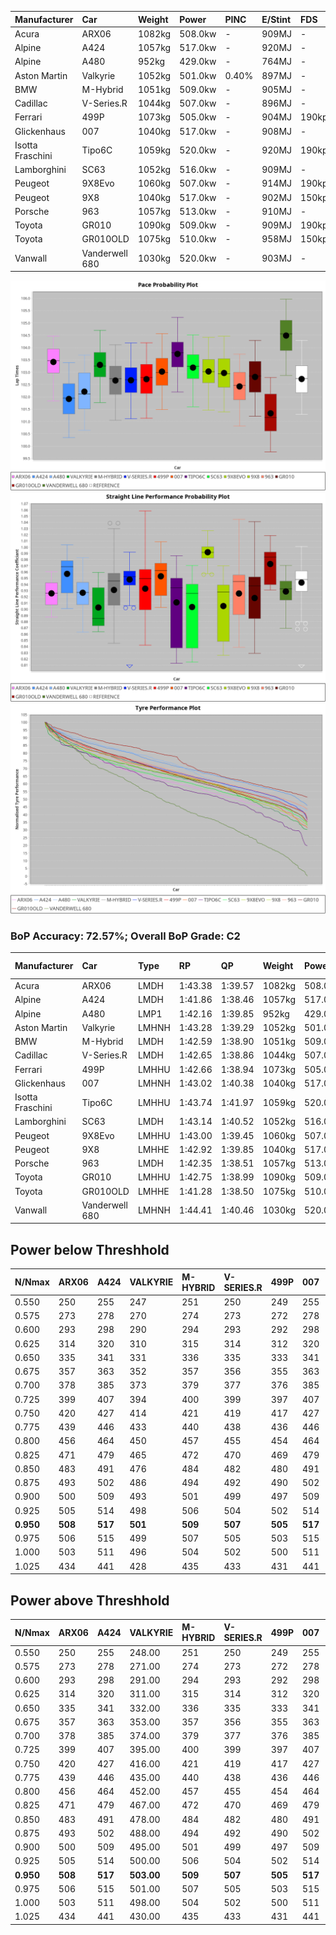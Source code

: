 | Manufacturer     | Car            | Weight | Power   | PINC    | E/Stint | FDS     |
|:-|:-|:-|:-|:-|:-|:-|
| Acura            | ARX06          | 1082kg | 508.0kw |    -    | 909MJ   |    -    |
| Alpine           | A424           | 1057kg | 517.0kw |    -    | 920MJ   |    -    |
| Alpine           | A480           | 952kg  | 429.0kw |    -    | 764MJ   |    -    |
| Aston Martin     | Valkyrie       | 1052kg | 501.0kw | 0.40%   | 897MJ   |    -    |
| BMW              | M-Hybrid       | 1051kg | 509.0kw |    -    | 905MJ   |    -    |
| Cadillac         | V-Series.R     | 1044kg | 507.0kw |    -    | 896MJ   |    -    |
| Ferrari          | 499P           | 1073kg | 505.0kw |    -    | 904MJ   | 190kph  |
| Glickenhaus      | 007            | 1040kg | 517.0kw |    -    | 908MJ   |    -    |
| Isotta Fraschini | Tipo6C         | 1059kg | 520.0kw |    -    | 920MJ   | 190kph  |
| Lamborghini      | SC63           | 1052kg | 516.0kw |    -    | 909MJ   |    -    |
| Peugeot          | 9X8Evo         | 1060kg | 507.0kw |    -    | 914MJ   | 190kph  |
| Peugeot          | 9X8            | 1040kg | 517.0kw |    -    | 902MJ   | 150kph  |
| Porsche          | 963            | 1057kg | 513.0kw |    -    | 910MJ   |    -    |
| Toyota           | GR010          | 1090kg | 509.0kw |    -    | 909MJ   | 190kph  |
| Toyota           | GR010OLD       | 1075kg | 510.0kw |    -    | 958MJ   | 150kph  |
| Vanwall          | Vanderwell 680 | 1030kg | 520.0kw |    -    | 903MJ   |    -    |

![PACECHART](./IMG/ACOMETHOD.png)
![STRAIGHTLINEPERFORMANCECHART](./IMG/ACOMETHOD_sp.png)
![TYREPERFORMANCECHART](./IMG/ACOMETHOD_tw.png)

### BoP Accuracy: 72.57%; Overall BoP Grade: C2
| Manufacturer     | Car            | Type  | RP      | QP      | Weight | Power¹  | Threshhold | PINC    | Power²   | E/Stint | AVG Vmax  | FDS     | RDLC | L/Stint | BOP-Grade | Model Accuracy | Model Points | Match%  | SimDiff |
|:-|:-|:-|:-|:-|:-|:-|:-|:-|:-|:-|:-|:-|:-|:-|:-|:-|:-|:-|:-|
| Acura            | ARX06          | LMDH  | 1:43.38 | 1:39.57 | 1082kg | 508.0kw | 210.0kph   |    -    | 508.00kw |  909MJ  | 303.97kph |    -    | 0.99 | 33      | +C2       | 100.00%        | 996          | 71.46%  | #       |
| Alpine           | A424           | LMDH  | 1:41.86 | 1:38.46 | 1057kg | 517.0kw | 210.0kph   |    -    | 517.00kw |  920MJ  | 312.84kph |    -    | 1.01 | 33      | -E2       | 97.47%         | 1810         | 52.20%  | +0.90   |
| Alpine           | A480           | LMP1  | 1:42.16 | 1:39.85 |  952kg | 429.0kw | 210.0kph   |    -    | 429.00kw |  764MJ  | 303.72kph |    -    | 0.98 | 31      | -C2       | 92.36%         | 1643         | 70.17%  | #       |
| Aston Martin     | Valkyrie       | LMHNH | 1:43.28 | 1:39.29 | 1052kg | 501.0kw | 210.0kph   | 0.40%   | 503.00kw |  897MJ  | 301.15kph |    -    | 1.02 | 33      | +D1       | 100.00%        | 466          | 65.98%  | +0.99   |
| BMW              | M-Hybrid       | LMDH  | 1:42.59 | 1:38.90 | 1051kg | 509.0kw | 210.0kph   |    -    | 509.00kw |  905MJ  | 307.36kph |    -    | 1.02 | 33      | -B1       | 100.00%        | 3339         | 89.16%  | +0.54   |
| Cadillac         | V-Series.R     | LMDH  | 1:42.65 | 1:38.86 | 1044kg | 507.0kw | 210.0kph   |    -    | 507.00kw |  896MJ  | 308.28kph |    -    | 1.03 | 33      | -A2       | 99.00%         | 6039         | 93.09%  | +0.95   |
| Ferrari          | 499P           | LMHHU | 1:42.66 | 1:38.94 | 1073kg | 505.0kw | 210.0kph   |    -    | 505.00kw |  904MJ  | 305.53kph | 190kph  | 1.03 | 33      | -A2       | 99.56%         | 7418         | 93.51%  | +0.68   |
| Glickenhaus      | 007            | LMHNH | 1:43.02 | 1:40.38 | 1040kg | 517.0kw | 210.0kph   |    -    | 517.00kw |  908MJ  | 311.68kph |    -    | 0.96 | 33      | +B1       | 93.90%         | 2170         | 89.93%  | #       |
| Isotta Fraschini | Tipo6C         | LMHHU | 1:43.74 | 1:41.97 | 1059kg | 520.0kw | 210.0kph   |    -    | 520.00kw |  920MJ  | 304.03kph | 190kph  | 1.06 | 33      | +Ω1       | 97.73%         | 129          | 30.89%  | -0.75   |
| Lamborghini      | SC63           | LMDH  | 1:43.14 | 1:40.52 | 1052kg | 516.0kw | 210.0kph   |    -    | 516.00kw |  909MJ  | 302.73kph |    -    | 1.05 | 33      | +B1       | 100.00%        | 784          | 86.86%  | -0.65   |
| Peugeot          | 9X8Evo         | LMHHU | 1:43.00 | 1:39.45 | 1060kg | 507.0kw | 210.0kph   |    -    | 507.00kw |  914MJ  | 316.59kph | 190kph  | 1.00 | 33      | +A2       | 100.00%        | 1889         | 93.79%  | +0.95   |
| Peugeot          | 9X8            | LMHHE | 1:42.92 | 1:39.85 | 1040kg | 517.0kw | 210.0kph   |    -    | 517.00kw |  902MJ  | 303.73kph | 150kph  | 1.05 | 33      | ~A1       | 99.16%         | 4816         | 100.00% | -0.34   |
| Porsche          | 963            | LMDH  | 1:42.35 | 1:38.51 | 1057kg | 513.0kw | 210.0kph   |    -    | 513.00kw |  910MJ  | 305.83kph |    -    | 1.02 | 33      | -C2       | 100.00%        | 14574        | 73.25%  | +0.61   |
| Toyota           | GR010          | LMHHU | 1:42.75 | 1:38.99 | 1090kg | 509.0kw | 210.0kph   |    -    | 509.00kw |  909MJ  | 302.52kph | 190kph  | 1.02 | 33      | ~A1       | 97.78%         | 5323         | 99.15%  | +0.84   |
| Toyota           | GR010OLD       | LMHHE | 1:41.28 | 1:38.50 | 1075kg | 510.0kw | 210.0kph   |    -    | 510.00kw |  958MJ  | 312.24kph | 150kph  | 1.02 | 33      | -Ω1       | 94.52%         | 690          | 21.54%  | #       |
| Vanwall          | Vanderwell 680 | LMHNH | 1:44.41 | 1:40.46 | 1030kg | 520.0kw | 210.0kph   |    -    | 520.00kw |  903MJ  | 308.45kph |    -    | 1.01 | 33      | +Ω1       | 95.37%         | 639          | 30.08%  | #       |

## Power below Threshhold
| N/Nmax    | ARX06   | A424    | VALKYRIE | M-HYBRID | V-SERIES.R | 499P    | 007     | TIPO6C  | SC63    | 9X8EVO  | 9X8     | 963     | GR010   | GR010OLD | VANDERWELL 680 | ​     | RPM      | A480    |
|:-|:-|:-|:-|:-|:-|:-|:-|:-|:-|:-|:-|:-|:-|:-|:-|:-|:-|:-|
|  0.550    |  250    |  255    |  247     |  251     |  250       |  249    |  255    |  256    |  254    |  250    |  255    |  253    |  251    |  251     |  256           |  ​    |   --     |   -     |
|  0.575    |  273    |  278    |  270     |  274     |  273       |  272    |  278    |  279    |  277    |  273    |  278    |  276    |  274    |  274     |  279           |  ​    |   --     |   -     |
|  0.600    |  293    |  298    |  290     |  294     |  293       |  292    |  298    |  300    |  298    |  293    |  298    |  296    |  294    |  295     |  300           |  ​    |   --     |   -     |
|  0.625    |  314    |  320    |  310     |  315     |  314       |  312    |  320    |  322    |  319    |  314    |  320    |  317    |  315    |  316     |  322           |  ​    |   --     |   -     |
|  0.650    |  335    |  341    |  331     |  336     |  335       |  333    |  341    |  343    |  340    |  335    |  341    |  338    |  336    |  337     |  343           |  ​    |   --     |   -     |
|  0.675    |  357    |  363    |  352     |  357     |  356       |  355    |  363    |  365    |  362    |  356    |  363    |  360    |  357    |  358     |  365           |  ​    |   --     |   -     |
|  0.700    |  378    |  385    |  373     |  379     |  377       |  376    |  385    |  387    |  384    |  377    |  385    |  382    |  379    |  380     |  387           |  ​    |   --     |   -     |
|  0.725    |  399    |  407    |  394     |  400     |  399       |  397    |  407    |  409    |  406    |  399    |  407    |  403    |  400    |  401     |  409           |  ​    |   --     |   -     |
|  0.750    |  420    |  427    |  414     |  421     |  419       |  417    |  427    |  430    |  427    |  419    |  427    |  424    |  421    |  422     |  430           |  ​    |   --     |   -     |
|  0.775    |  439    |  446    |  433     |  440     |  438       |  436    |  446    |  449    |  446    |  438    |  446    |  443    |  440    |  441     |  449           |  ​    |  5000    |  252    |
|  0.800    |  456    |  464    |  450     |  457     |  455       |  454    |  464    |  467    |  463    |  455    |  464    |  461    |  457    |  458     |  467           |  ​    |  5500    |  297    |
|  0.825    |  471    |  479    |  465     |  472     |  470       |  469    |  479    |  482    |  478    |  470    |  479    |  476    |  472    |  473     |  482           |  ​    |  6000    |  332    |
|  0.850    |  483    |  491    |  476     |  484     |  482       |  480    |  491    |  494    |  490    |  482    |  491    |  487    |  484    |  485     |  494           |  ​    |  6500    |  375    |
|  0.875    |  493    |  502    |  486     |  494     |  492       |  490    |  502    |  505    |  501    |  492    |  502    |  498    |  494    |  495     |  505           |  ​    |  7000    |  419    |
|  0.900    |  500    |  509    |  493     |  501     |  499       |  497    |  509    |  512    |  508    |  499    |  509    |  505    |  501    |  502     |  512           |  ​    |  7500    |  430    |
|  0.925    |  505    |  514    |  498     |  506     |  504       |  502    |  514    |  517    |  513    |  504    |  514    |  510    |  506    |  507     |  517           |  ​    |  8000    |  426    |
| **0.950** | **508** | **517** | **501**  | **509**  | **507**    | **505** | **517** | **520** | **516** | **507** | **517** | **513** | **509** | **510**  | **520**        | **​** | **8500** | **429** |
|  0.975    |  506    |  515    |  499     |  507     |  505       |  503    |  515    |  518    |  514    |  505    |  515    |  511    |  507    |  508     |  518           |  ​    |  9000    |  214    |
|  1.000    |  503    |  511    |  496     |  504     |  502       |  500    |  511    |  514    |  510    |  502    |  511    |  507    |  504    |  505     |  514           |  ​    |   --     |   -     |
|  1.025    |  434    |  441    |  428     |  435     |  433       |  431    |  441    |  444    |  441    |  433    |  441    |  438    |  435    |  436     |  444           |  ​    |   --     |   -     |

## Power above Threshhold
| N/Nmax    | ARX06   | A424    | VALKYRIE   | M-HYBRID | V-SERIES.R | 499P    | 007     | TIPO6C  | SC63    | 9X8EVO  | 9X8     | 963     | GR010   | GR010OLD | VANDERWELL 680 | ​     | RPM      | A480    |
|:-|:-|:-|:-|:-|:-|:-|:-|:-|:-|:-|:-|:-|:-|:-|:-|:-|:-|:-|
|  0.550    |  250    |  255    |  248.00    |  251     |  250       |  249    |  255    |  256    |  254    |  250    |  255    |  253    |  251    |  251     |  256           |  ​    |   --     |   -     |
|  0.575    |  273    |  278    |  271.00    |  274     |  273       |  272    |  278    |  279    |  277    |  273    |  278    |  276    |  274    |  274     |  279           |  ​    |   --     |   -     |
|  0.600    |  293    |  298    |  291.00    |  294     |  293       |  292    |  298    |  300    |  298    |  293    |  298    |  296    |  294    |  295     |  300           |  ​    |   --     |   -     |
|  0.625    |  314    |  320    |  311.00    |  315     |  314       |  312    |  320    |  322    |  319    |  314    |  320    |  317    |  315    |  316     |  322           |  ​    |   --     |   -     |
|  0.650    |  335    |  341    |  332.00    |  336     |  335       |  333    |  341    |  343    |  340    |  335    |  341    |  338    |  336    |  337     |  343           |  ​    |   --     |   -     |
|  0.675    |  357    |  363    |  353.00    |  357     |  356       |  355    |  363    |  365    |  362    |  356    |  363    |  360    |  357    |  358     |  365           |  ​    |   --     |   -     |
|  0.700    |  378    |  385    |  374.00    |  379     |  377       |  376    |  385    |  387    |  384    |  377    |  385    |  382    |  379    |  380     |  387           |  ​    |   --     |   -     |
|  0.725    |  399    |  407    |  395.00    |  400     |  399       |  397    |  407    |  409    |  406    |  399    |  407    |  403    |  400    |  401     |  409           |  ​    |   --     |   -     |
|  0.750    |  420    |  427    |  416.00    |  421     |  419       |  417    |  427    |  430    |  427    |  419    |  427    |  424    |  421    |  422     |  430           |  ​    |   --     |   -     |
|  0.775    |  439    |  446    |  435.00    |  440     |  438       |  436    |  446    |  449    |  446    |  438    |  446    |  443    |  440    |  441     |  449           |  ​    |  5000    |  252    |
|  0.800    |  456    |  464    |  452.00    |  457     |  455       |  454    |  464    |  467    |  463    |  455    |  464    |  461    |  457    |  458     |  467           |  ​    |  5500    |  297    |
|  0.825    |  471    |  479    |  467.00    |  472     |  470       |  469    |  479    |  482    |  478    |  470    |  479    |  476    |  472    |  473     |  482           |  ​    |  6000    |  332    |
|  0.850    |  483    |  491    |  478.00    |  484     |  482       |  480    |  491    |  494    |  490    |  482    |  491    |  487    |  484    |  485     |  494           |  ​    |  6500    |  375    |
|  0.875    |  493    |  502    |  488.00    |  494     |  492       |  490    |  502    |  505    |  501    |  492    |  502    |  498    |  494    |  495     |  505           |  ​    |  7000    |  419    |
|  0.900    |  500    |  509    |  495.00    |  501     |  499       |  497    |  509    |  512    |  508    |  499    |  509    |  505    |  501    |  502     |  512           |  ​    |  7500    |  430    |
|  0.925    |  505    |  514    |  500.00    |  506     |  504       |  502    |  514    |  517    |  513    |  504    |  514    |  510    |  506    |  507     |  517           |  ​    |  8000    |  426    |
| **0.950** | **508** | **517** | **503.00** | **509**  | **507**    | **505** | **517** | **520** | **516** | **507** | **517** | **513** | **509** | **510**  | **520**        | **​** | **8500** | **429** |
|  0.975    |  506    |  515    |  501.00    |  507     |  505       |  503    |  515    |  518    |  514    |  505    |  515    |  511    |  507    |  508     |  518           |  ​    |  9000    |  214    |
|  1.000    |  503    |  511    |  498.00    |  504     |  502       |  500    |  511    |  514    |  510    |  502    |  511    |  507    |  504    |  505     |  514           |  ​    |   --     |   -     |
|  1.025    |  434    |  441    |  430.00    |  435     |  433       |  431    |  441    |  444    |  441    |  433    |  441    |  438    |  435    |  436     |  444           |  ​    |   --     |   -     |
